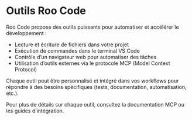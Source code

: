 # Outils Roo Code

Roo Code propose des outils puissants pour automatiser et accélérer le développement :
- Lecture et écriture de fichiers dans votre projet
- Exécution de commandes dans le terminal VS Code
- Contrôle d’un navigateur web pour automatiser des tâches
- Utilisation d’outils externes via le protocole MCP (Model Context Protocol)

Chaque outil peut être personnalisé et intégré dans vos workflows pour répondre à des besoins spécifiques (tests, documentation, automatisation, etc.).

Pour plus de détails sur chaque outil, consultez la documentation MCP ou les guides d’intégration.
